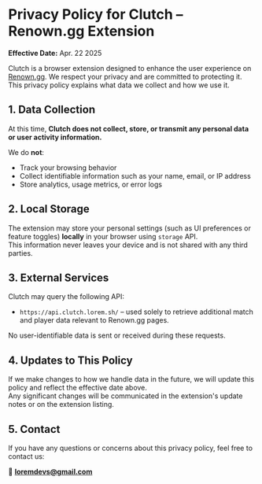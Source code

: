 # Privacy Policy for Clutch – Renown.gg Extension

**Effective Date:** Apr. 22 2025

Clutch is a browser extension designed to enhance the user experience on [Renown.gg](https://renown.gg). We respect your privacy and are committed to protecting it. This privacy policy explains what data we collect and how we use it.

## 1. Data Collection

At this time, **Clutch does not collect, store, or transmit any personal data or user activity information.**

We do **not**:

- Track your browsing behavior
- Collect identifiable information such as your name, email, or IP address
- Store analytics, usage metrics, or error logs

## 2. Local Storage

The extension may store your personal settings (such as UI preferences or feature toggles) **locally** in your browser using `storage` API.  
This information never leaves your device and is not shared with any third parties.

## 3. External Services

Clutch may query the following API:

- `https://api.clutch.lorem.sh/` – used solely to retrieve additional match and player data relevant to Renown.gg pages.

No user-identifiable data is sent or received during these requests.

## 4. Updates to This Policy

If we make changes to how we handle data in the future, we will update this policy and reflect the effective date above.  
Any significant changes will be communicated in the extension's update notes or on the extension listing.

## 5. Contact

If you have any questions or concerns about this privacy policy, feel free to contact us:

📧 **loremdevs@gmail.com**
